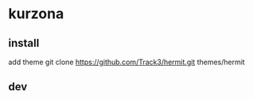 # kurzona
## install 
add theme git clone https://github.com/Track3/hermit.git themes/hermit
## dev
